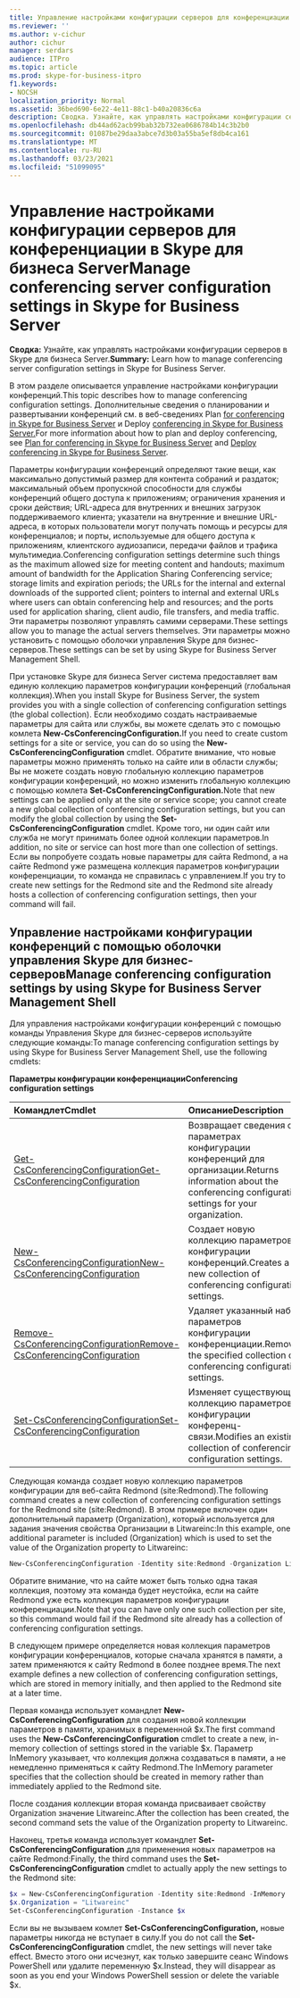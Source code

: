 ```yaml
---
title: Управление настройками конфигурации серверов для конференциации в Skype для бизнеса Server
ms.reviewer: ''
ms.author: v-cichur
author: cichur
manager: serdars
audience: ITPro
ms.topic: article
ms.prod: skype-for-business-itpro
f1.keywords:
- NOCSH
localization_priority: Normal
ms.assetid: 36bed690-6e22-4e11-88c1-b40a20836c6a
description: Сводка. Узнайте, как управлять настройками конфигурации серверов для конференциации в Skype для бизнеса Server.
ms.openlocfilehash: db44ad62acb99bab32b732ea0686784b14c3b2b0
ms.sourcegitcommit: 01087be29daa3abce7d3b03a55ba5ef8db4ca161
ms.translationtype: MT
ms.contentlocale: ru-RU
ms.lasthandoff: 03/23/2021
ms.locfileid: "51099095"
---
```

# <a name="manage-conferencing-server-configuration-settings-in-skype-for-business-server"></a><span data-ttu-id="5b96e-103">Управление настройками конфигурации серверов для конференциации в Skype для бизнеса Server</span><span class="sxs-lookup"><span data-stu-id="5b96e-103">Manage conferencing server configuration settings in Skype for Business Server</span></span>
 
<span data-ttu-id="5b96e-104">**Сводка:** Узнайте, как управлять настройками конфигурации серверов в Skype для бизнеса Server.</span><span class="sxs-lookup"><span data-stu-id="5b96e-104">**Summary:** Learn how to manage conferencing server configuration settings in Skype for Business Server.</span></span>
  
<span data-ttu-id="5b96e-105">В этом разделе описывается управление настройками конфигурации конференций.</span><span class="sxs-lookup"><span data-stu-id="5b96e-105">This topic describes how to manage conferencing configuration settings.</span></span> <span data-ttu-id="5b96e-106">Дополнительные сведения о планировании и развертывании конференций см. в веб-сведениях Plan [for conferencing in Skype for Business Server](../../plan-your-deployment/conferencing/conferencing.md) и Deploy [conferencing in Skype for Business Server.](../../deploy/deploy-conferencing/deploy-conferencing.md)</span><span class="sxs-lookup"><span data-stu-id="5b96e-106">For more information about how to plan and deploy conferencing, see [Plan for conferencing in Skype for Business Server](../../plan-your-deployment/conferencing/conferencing.md) and [Deploy conferencing in Skype for Business Server](../../deploy/deploy-conferencing/deploy-conferencing.md).</span></span>
  
<span data-ttu-id="5b96e-107">Параметры конфигурации конференций определяют такие вещи, как максимально допустимый размер для контента собраний и раздаток; максимальный объем пропускной способности для службы конференций общего доступа к приложениям; ограничения хранения и сроки действия; URL-адреса для внутренних и внешних загрузок поддерживаемого клиента; указатели на внутренние и внешние URL-адреса, в которых пользователи могут получать помощь и ресурсы для конференциалов; и порты, используемые для общего доступа к приложениям, клиентского аудиозаписи, передачи файлов и трафика мультимедиа.</span><span class="sxs-lookup"><span data-stu-id="5b96e-107">Conferencing configuration settings determine such things as the maximum allowed size for meeting content and handouts; maximum amount of bandwidth for the Application Sharing Conferencing service; storage limits and expiration periods; the URLs for the internal and external downloads of the supported client; pointers to internal and external URLs where users can obtain conferencing help and resources; and the ports used for application sharing, client audio, file transfers, and media traffic.</span></span> <span data-ttu-id="5b96e-108">Эти параметры позволяют управлять самими серверами.</span><span class="sxs-lookup"><span data-stu-id="5b96e-108">These settings allow you to manage the actual servers themselves.</span></span> <span data-ttu-id="5b96e-109">Эти параметры можно установить с помощью оболочки управления Skype для бизнес-серверов.</span><span class="sxs-lookup"><span data-stu-id="5b96e-109">These settings can be set by using Skype for Business Server Management Shell.</span></span>
  
<span data-ttu-id="5b96e-110">При установке Skype для бизнеса Server система предоставляет вам единую коллекцию параметров конфигурации конференций (глобальная коллекция).</span><span class="sxs-lookup"><span data-stu-id="5b96e-110">When you install Skype for Business Server, the system provides you with a single collection of conferencing configuration settings (the global collection).</span></span> <span data-ttu-id="5b96e-111">Если необходимо создать настраиваемые параметры для сайта или службы, вы можете сделать это с помощью комлета **New-CsConferencingConfiguration.**</span><span class="sxs-lookup"><span data-stu-id="5b96e-111">If you need to create custom settings for a site or service, you can do so using the **New-CsConferencingConfiguration** cmdlet.</span></span> <span data-ttu-id="5b96e-112">Обратите внимание, что новые параметры можно применять только на сайте или в области службы; Вы не можете создать новую глобальную коллекцию параметров конфигурации конференций, но можно изменить глобальную коллекцию с помощью комлета **Set-CsConferencingConfiguration.**</span><span class="sxs-lookup"><span data-stu-id="5b96e-112">Note that new settings can be applied only at the site or service scope; you cannot create a new global collection of conferencing configuration settings, but you can modify the global collection by using the **Set-CsConferencingConfiguration** cmdlet.</span></span> <span data-ttu-id="5b96e-113">Кроме того, ни один сайт или служба не могут принимать более одной коллекции параметров.</span><span class="sxs-lookup"><span data-stu-id="5b96e-113">In addition, no site or service can host more than one collection of settings.</span></span> <span data-ttu-id="5b96e-114">Если вы попробуете создать новые параметры для сайта Redmond, а на сайте Redmond уже размещена коллекция параметров конфигурации конференциации, то команда не справилась с управлением.</span><span class="sxs-lookup"><span data-stu-id="5b96e-114">If you try to create new settings for the Redmond site and the Redmond site already hosts a collection of conferencing configuration settings, then your command will fail.</span></span>
  
## <a name="manage-conferencing-configuration-settings-by-using-skype-for-business-server-management-shell"></a><span data-ttu-id="5b96e-115">Управление настройками конфигурации конференций с помощью оболочки управления Skype для бизнес-серверов</span><span class="sxs-lookup"><span data-stu-id="5b96e-115">Manage conferencing configuration settings by using Skype for Business Server Management Shell</span></span>

<span data-ttu-id="5b96e-116">Для управления настройками конфигурации конференций с помощью команды Управления Skype для бизнес-серверов используйте следующие команды:</span><span class="sxs-lookup"><span data-stu-id="5b96e-116">To manage conferencing configuration settings by using Skype for Business Server Management Shell, use the following cmdlets:</span></span>
  
<span data-ttu-id="5b96e-117">**Параметры конфигурации конференциации**</span><span class="sxs-lookup"><span data-stu-id="5b96e-117">**Conferencing configuration settings**</span></span>

|<span data-ttu-id="5b96e-118">**Командлет**</span><span class="sxs-lookup"><span data-stu-id="5b96e-118">**Cmdlet**</span></span>|<span data-ttu-id="5b96e-119">**Описание**</span><span class="sxs-lookup"><span data-stu-id="5b96e-119">**Description**</span></span>|
|:-----|:-----|
|[<span data-ttu-id="5b96e-120">Get-CsConferencingConfiguration</span><span class="sxs-lookup"><span data-stu-id="5b96e-120">Get-CsConferencingConfiguration</span></span>](/powershell/module/skype/get-csconferencingconfiguration?view=skype-ps) <br/> |<span data-ttu-id="5b96e-121">Возвращает сведения о параметрах конфигурации конференций для организации.</span><span class="sxs-lookup"><span data-stu-id="5b96e-121">Returns information about the conferencing configuration settings for your organization.</span></span>  <br/> |
|[<span data-ttu-id="5b96e-122">New-CsConferencingConfiguration</span><span class="sxs-lookup"><span data-stu-id="5b96e-122">New-CsConferencingConfiguration</span></span>](/powershell/module/skype/new-csconferencingconfiguration?view=skype-ps) <br/> |<span data-ttu-id="5b96e-123">Создает новую коллекцию параметров конфигурации конференций.</span><span class="sxs-lookup"><span data-stu-id="5b96e-123">Creates a new collection of conferencing configuration settings.</span></span>  <br/> |
|[<span data-ttu-id="5b96e-124">Remove-CsConferencingConfiguration</span><span class="sxs-lookup"><span data-stu-id="5b96e-124">Remove-CsConferencingConfiguration</span></span>](/powershell/module/skype/remove-csconferencingconfiguration?view=skype-ps) <br/> |<span data-ttu-id="5b96e-125">Удаляет указанный набор параметров конфигурации конференциации.</span><span class="sxs-lookup"><span data-stu-id="5b96e-125">Removes the specified collection of conferencing configuration settings.</span></span>  <br/> |
|[<span data-ttu-id="5b96e-126">Set-CsConferencingConfiguration</span><span class="sxs-lookup"><span data-stu-id="5b96e-126">Set-CsConferencingConfiguration</span></span>](/powershell/module/skype/set-csconferencingconfiguration?view=skype-ps) <br/> |<span data-ttu-id="5b96e-127">Изменяет существующую коллекцию параметров конфигурации конференц-связи.</span><span class="sxs-lookup"><span data-stu-id="5b96e-127">Modifies an existing collection of conferencing configuration settings.</span></span>  <br/> |
   
<span data-ttu-id="5b96e-128">Следующая команда создает новую коллекцию параметров конфигурации для веб-сайта Redmond (site:Redmond).</span><span class="sxs-lookup"><span data-stu-id="5b96e-128">The following command creates a new collection of conferencing configuration settings for the Redmond site (site:Redmond).</span></span> <span data-ttu-id="5b96e-129">В этом примере включен один дополнительный параметр (Organization), который используется для задания значения свойства Организации в Litwareinc:</span><span class="sxs-lookup"><span data-stu-id="5b96e-129">In this example, one additional parameter is included (Organization) which is used to set the value of the Organization property to Litwareinc:</span></span> 
  
```PowerShell
New-CsConferencingConfiguration -Identity site:Redmond -Organization Litwareinc
```

<span data-ttu-id="5b96e-130">Обратите внимание, что на сайте может быть только одна такая коллекция, поэтому эта команда будет неустойка, если на сайте Redmond уже есть коллекция параметров конфигурации конференциации.</span><span class="sxs-lookup"><span data-stu-id="5b96e-130">Note that you can have only one such collection per site, so this command would fail if the Redmond site already has a collection of conferencing configuration settings.</span></span> 
  
<span data-ttu-id="5b96e-131">В следующем примере определяется новая коллекция параметров конфигурации конференциалов, которые сначала хранятся в памяти, а затем применяются к сайту Redmond в более позднее время.</span><span class="sxs-lookup"><span data-stu-id="5b96e-131">The next example defines a new collection of conferencing configuration settings, which are stored in memory initially, and then applied to the Redmond site at a later time.</span></span> 
  
<span data-ttu-id="5b96e-132">Первая команда использует командлет **New-CsConferencingConfiguration** для создания новой коллекции параметров в памяти, хранимых в переменной $x.</span><span class="sxs-lookup"><span data-stu-id="5b96e-132">The first command uses the **New-CsConferencingConfiguration** cmdlet to create a new, in-memory collection of settings stored in the variable $x.</span></span> <span data-ttu-id="5b96e-133">Параметр InMemory указывает, что коллекция должна создаваться в памяти, а не немедленно применяться к сайту Redmond.</span><span class="sxs-lookup"><span data-stu-id="5b96e-133">The InMemory parameter specifies that the collection should be created in memory rather than immediately applied to the Redmond site.</span></span>
  
<span data-ttu-id="5b96e-134">После создания коллекции вторая команда присваивает свойству Organization значение Litwareinc.</span><span class="sxs-lookup"><span data-stu-id="5b96e-134">After the collection has been created, the second command sets the value of the Organization property to Litwareinc.</span></span> 
  
<span data-ttu-id="5b96e-135">Наконец, третья команда использует командлет **Set-CsConferencingConfiguration** для применения новых параметров на сайте Redmond:</span><span class="sxs-lookup"><span data-stu-id="5b96e-135">Finally, the third command uses the **Set-CsConferencingConfiguration** cmdlet to actually apply the new settings to the Redmond site:</span></span>
  
```PowerShell
$x = New-CsConferencingConfiguration -Identity site:Redmond -InMemory
$x.Organization = "Litwareinc"
Set-CsConferencingConfiguration -Instance $x
```

<span data-ttu-id="5b96e-136">Если вы не вызываем комлет **Set-CsConferencingConfiguration,** новые параметры никогда не вступает в силу.</span><span class="sxs-lookup"><span data-stu-id="5b96e-136">If you do not call the **Set-CsConferencingConfiguration** cmdlet, the new settings will never take effect.</span></span> <span data-ttu-id="5b96e-137">Вместо этого они исчезнут, как только завершите сеанс Windows PowerShell или удалите переменную $x.</span><span class="sxs-lookup"><span data-stu-id="5b96e-137">Instead, they will disappear as soon as you end your Windows PowerShell session or delete the variable $x.</span></span>
